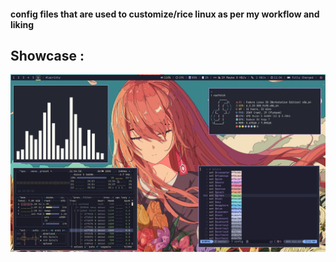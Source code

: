 
#### config files that are used to customize/rice linux as per my workflow and liking

## Showcase :
<p align="center">
  <img src="assets/Tue May 23 11:04:50 AM IST 2023.png"/>
</p>
